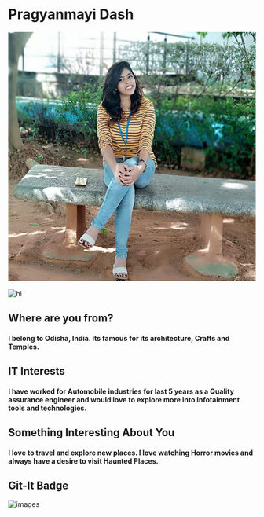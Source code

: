 # Pragyanmayi Dash

![me](image/me.JPG "me")

![hi](image/hi.png "hi")

## Where are you from?

#### I belong to Odisha, India. Its famous for its architecture, Crafts and Temples.

## IT Interests

#### I have worked for Automobile industries for last 5 years as a Quality assurance engineer and would love to explore more into Infotainment tools and technologies.

## Something Interesting About You

#### I love to travel and explore new places. I love watching Horror movies and always have a desire to visit Haunted Places.

## Git-It Badge
 
![images](images/images.png "images")
